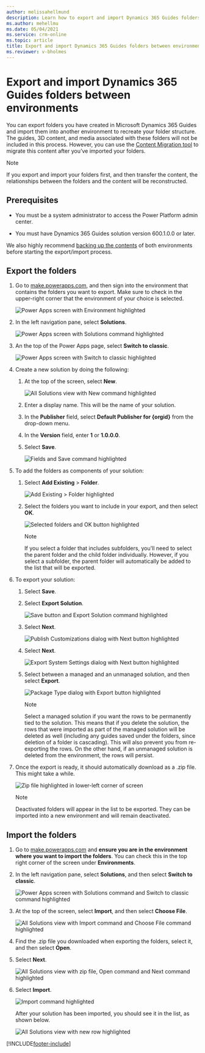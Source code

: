 ```yaml
---
author: melissahellmund
description: Learn how to export and import Dynamics 365 Guides folders between environments
ms.author: mehellmu
ms.date: 05/04/2021
ms.service: crm-online
ms.topic: article
title: Export and import Dynamics 365 Guides folders between environments
ms.reviewer: v-bholmes
---
```


# Export and import Dynamics 365 Guides folders between environments

You can export folders you have created in Microsoft Dynamics 365 Guides and import them into another environment to recreate your folder structure. The guides, 3D 
content, and media associated with these folders will not be included in this process. However, you can use the [Content Migration tool](migrate.md) to migrate this content after 
you’ve imported your folders.  

> [!NOTE]
> If you export and import your folders first, and then transfer the content, the relationships between the folders and the content will be reconstructed.

## Prerequisites 

- You must be a system administrator to access the Power Platform admin center.  

- You must have Dynamics 365 Guides solution version 600.1.0.0 or later.  

We also highly recommend [backing up the contents](https://docs.microsoft.com/power-platform/admin/backup-restore-environments#create-a-manual-backup) of both environments before starting the export/import process. 

## Export the folders

1. Go to [make.powerapps.com](https://make.preview.powerapps.com/), and then sign into the environment that contains the folders you want to export. Make sure to check in the upper-right corner that the environment of your choice is selected. 

    ![Power Apps screen with Environment highlighted](media/export-import-1.PNG "Power Apps screen with Environment highlighted")

2. In the left navigation pane, select **Solutions**. 

    ![Power Apps screen with Solutions command highlighted](media/export-import-2.PNG "Power Apps screen with Solutions command highlighted")

3. An the top of the Power Apps page, select **Switch to classic**.

    ![Power Apps screen with Switch to classic highlighted](media/export-import-3.PNG "Power Apps screen with Switch to classic highlighted")

4. Create a new solution by doing the following:  

    1. At the top of the screen, select **New**.  

       ![All Solutions view with New command highlighted](media/export-import-4.PNG "All Solutions view with New command highlighted")

    2. Enter a display name. This will be the name of your solution.  

    3. In the **Publisher** field, select **Default Publisher for {orgid}** from the drop-down menu.  

    4. In the **Version** field, enter **1** or **1.0.0.0**.

    4. Select **Save**.  

       ![Fields and Save command highlighted](media/export-import-5.PNG "Fields and Save command highlighted")

4. To add the folders as components of your solution:  

    1. Select **Add Existing** > **Folder**.  

       ![Add Existing > Folder highlighted](media/export-import-6.PNG "Add Existing > Folder highlighted")

    2. Select the folders you want to include in your export, and then select **OK**.

       ![Selected folders and OK button highlighted](media/export-import-7.PNG "Selected folders and OK button highlighted")

       > [!NOTE]
       > If you select a folder that includes subfolders, you'll need to select the parent folder and the child folder individually. However, if you select a subfolder, the parent folder will automatically be added to the list that will be exported. 

5. To export your solution:  

    1. Select **Save**.

    2. Select **Export Solution**.  

       ![Save button and Export Solution command highlighted](media/export-import-8.PNG "Save button and Export Solution command highlighted")
       
    3. Select **Next**.

       ![Publish Customizations dialog with Next button highlighted](media/export-import-9.PNG "Publish Customizations dialog with Next button highlighted")
       
    4. Select **Next**.

       ![Export System Settings dialog with Next button highlighted](media/export-import-10.PNG "Export System Settings dialog with Next button highlighted")
       
    5. Select between a managed and an unmanaged solution, and then select **Export**.

       ![Package Type dialog with Export button highlighted](media/export-import-11.PNG "Package Type dialog with Export button highlighted")
       
       > [!NOTE]
       > Select a managed solution if you want the rows to be permanently tied to the solution. This means that if you delete the solution, the rows that were imported as part of the managed solution will be deleted as well (including any guides saved under the folders, since deletion of a folder is cascading). This will also prevent you from re-exporting the rows. On the other hand, if an unmanaged solution is deleted from the environment, the rows will persist. 

7. Once the export is ready, it should automatically download as a .zip file. This might take a while. 

    ![Zip file highlighted in lower-left corner of screen](media/export-import-12.PNG "Zip file highlighted in lower-left corner of screen")
      
    > [!NOTE]
    > Deactivated folders will appear in the list to be exported. They can be imported into a new environment and will remain deactivated.
      
## Import the folders

1. Go to [make.powerapps.com](https://make.preview.powerapps.com/) and **ensure you are in the environment where you want to import the folders**. You can check this in the top right corner of the screen under **Environments**.      

2. In the left navigation pane, select **Solutions**, and then select **Switch to classic**.

    ![Power Apps screen with Solutions command and Switch to classic command highlighted](media/export-import-13.PNG "Power Apps screen with Solutions command and Switch to classic command highlighted")

3. At the top of the screen, select **Import**, and then select **Choose File**.  

    ![All Solutions view with Import command and Choose File command highlighted](media/export-import-14.PNG "All Solutions view with Import command and Choose File command highlighted")

4. Find the .zip file you downloaded when exporting the folders, select it, and then select **Open**.  

5. Select **Next**.  

    ![All Solutions view with zip file, Open command and Next command highlighted](media/export-import-15.PNG "All Solutions view with zip file, Open command and Next command highlighted")

6. Select **Import**.  

    ![Import command highlighted](media/export-import-16.PNG "Import command highlighted")

    After your solution has been imported, you should see it in the list, as shown below.
 
    ![All Solutions view with new row highlighted](media/export-import-17.PNG "All Solutions view with new row highlighted")

[!INCLUDE[footer-include](../includes/footer-banner.md)]     

